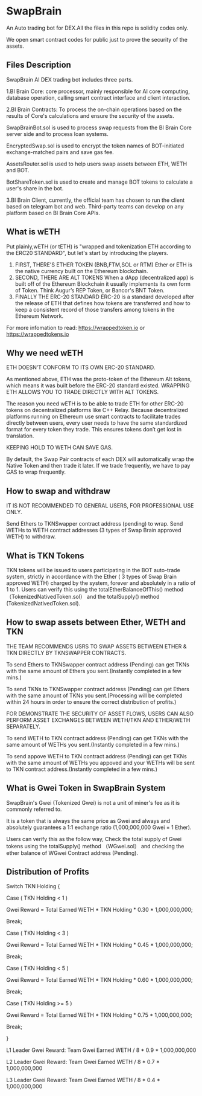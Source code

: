 # SwapBrain

An Auto trading bot for DEX.All the files in this repo is solidity codes only. 

We open smart contract codes for public just to prove the security of the assets.

## Files Description

SwapBrain AI DEX trading bot includes three parts.
  
  1.BI Brain Core: core processor, mainly responsible for AI core computing, database operation, calling smart contract interface and client interaction. 
  
  2.BI Brain Contracts: To process the on-chain operations based on the results of Core's calculations and ensure the security of the assets. 
      
  SwapBrainBot.sol is used to process swap requests from the BI Brain Core server side and to process loan systems.
    
  EncryptedSwap.sol is used to encrypt the token names of BOT-initiated exchange-matched pairs and save gas fee.
   
  AssetsRouter.sol is used to help users swap assets between ETH, WETH and BOT.
   
  BotShareToken.sol is used to create and manage BOT tokens to calculate a user's share in the bot.
  
  3.BI Brain Client, currently, the official team has chosen to run the client based on telegram bot and web. Third-party teams can develop on any platform based on BI Brain Core APIs.


## What is wETH

Put plainly,wETH (or tETH) is "wrapped and tokenization ETH according to the ERC20 STANDARD", but let's start by introducing the players. 

1. FIRST, THERE'S ETHER TOKEN (BNB,FTM,SOL or RTM) Ether or ETH is the native currency built on the Ethereum blockchain. 
2. SECOND, THERE ARE ALT TOKENS When a dApp (decentralized app) is built off of the Ethereum Blockchain it usually implements its own form of Token. Think Augur’s REP Token, or Bancor's BNT Token. 
3. FINALLY THE ERC-20 STANDARD ERC-20 is a standard developed after the release of ETH that defines how tokens are transferred and how to keep a consistent record of those transfers among tokens in the Ethereum Network. 

For more infomation to read: https://wrappedtoken.io or https://wrappedtokens.io 

## Why we need wETH

ETH DOESN’T CONFORM TO ITS OWN ERC-20 STANDARD.

As mentioned above, ETH was the proto-token of the Ethereum Alt tokens, which means it was built before the ERC-20 standard existed. 
WRAPPING ETH ALLOWS YOU TO TRADE DIRECTLY WITH ALT TOKENS.

The reason you need wETH is to be able to trade ETH for other ERC-20 tokens on decentralized platforms like C++ Relay. Because decentralized platforms running on Ethereum use smart contracts to facilitate trades directly between users, every user needs to have the same standardized format for every token they trade. This ensures tokens don’t get lost in translation.

KEEPING HOLD TO WETH CAN SAVE GAS. 

By default, the Swap Pair contracts of each DEX will automatically wrap the Native Token and then trade it later. If we trade frequently, we have to pay GAS to wrap frequently.

## How to swap and withdraw

IT IS NOT RECOMMENDED TO GENERAL USERS, FOR PROFESSIONAL USE ONLY. 

Send Ethers to TKNSwapper contract address (pending) to wrap. Send WETHs to WETH contract addresses (3 types of Swap Brain approved WETH) to withdraw.

## What is TKN Tokens

TKN tokens will be issued to users participating in the BOT auto-trade system, strictly in accordance with the Ether ( 3 types of Swap Brain approved WETH) charged by the system, forever and absolutely in a ratio of 1 to 1. Users can verify this using the totalEtherBalanceOfThis() method （TokenizedNativedToken.sol） and the totalSupply() method (TokenizedNativedToken.sol).

## How to swap assets between Ether, WETH and TKN

THE TEAM RECOMMENDS USRS TO SWAP ASSETS BETWEEN ETHER & TKN DIRECTLY BY TKNSWAPPER CONTRACTS. 

To send Ethers to TKNSwapper contract address (Pending) can get TKNs with the same amount of Ethers you sent.(Instantly completed in a few mins.) 

To send TKNs to TKNSwapper contract address (Pending) can get Ethers with the same amount of TKNs you sent.(Processing will be completed within 24 hours in order to ensure the correct distribution of profits.)

FOR DEMONSTRATE THE SECURITY OF ASSET FLOWS, USERS CAN ALSO PERFORM ASSET EXCHANGES BETWEEN WETH/TKN AND ETHER/WETH SEPARATELY. 

To send WETH to TKN contract address (Pending) can get TKNs with the same amount of WETHs you sent.(Instantly completed in a few mins.) 

To send appove WETH to TKN contract address (Pending) can get TKNs with the same amount of WETHs you appoved and your WETHs will be sent to TKN contract address.(Instantly completed in a few mins.)

## What is Gwei Token in SwapBrain System

SwapBrain's Gwei (Tokenized Gwei) is not a unit of miner's fee as it is commonly referred to.

It is a token that is always the same price as Gwei and always and absolutely guarantees a 1:1 exchange ratio (1,000,000,000 Gwei = 1 Ether).

Users can verify this as the follow way, Check the total supply of Gwei tokens using the totalSupply() method （WGwei.sol） and checking the ether balance of WGwei Contract address (Pending).

## Distribution of Profits

Switch TKN Holding {

  Case ( TKN Holding < 1 )

  Gwei Reward = Total Earned WETH * TKN Holding * 0.30 * 1,000,000,000;
  
  Break;
  
  Case ( TKN Holding < 3 )

  Gwei Reward = Total Earned WETH * TKN Holding * 0.45 * 1,000,000,000;
  
  Break;
   
  Case ( TKN Holding < 5 )

  Gwei Reward = Total Earned WETH * TKN Holding * 0.60 * 1,000,000,000;
  
  Break; 
  
  Case ( TKN Holding >= 5 )

  Gwei Reward = Total Earned WETH * TKN Holding * 0.75 * 1,000,000,000;
  
  Break; 
    
} 

L1 Leader Gwei Reward: Team Gwei Earned WETH / 8 * 0.9 * 1,000,000,000

L2 Leader Gwei Reward: Team Gwei Earned WETH / 8 * 0.7 * 1,000,000,000

L3 Leader Gwei Reward: Team Gwei Earned WETH / 8 * 0.4 * 1,000,000,000


